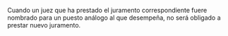 Cuando un juez que ha prestado el juramento correspondiente fuere nombrado para un puesto análogo al que desempeña, no será obligado a prestar nuevo juramento.
